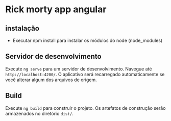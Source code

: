 # Rick morty app angular

## instalação

 - Executar npm install para instalar os módulos do node (node_modules)

## Servidor de desenvolvimento

Execute `ng serve` para um servidor de desenvolvimento. Navegue até `http://localhost:4200/`. O aplicativo será recarregado automaticamente se você alterar algum dos arquivos de origem.

## Build

Execute `ng build` para construir o projeto. Os artefatos de construção serão armazenados no diretório `dist/`.


